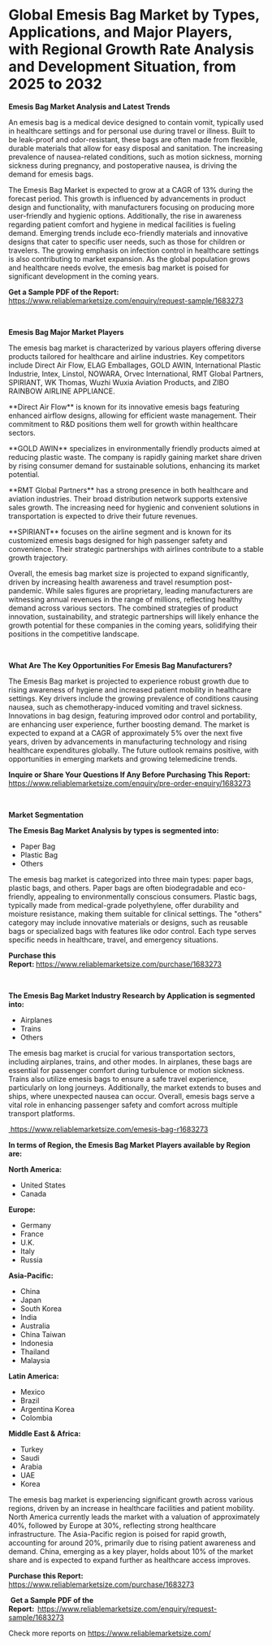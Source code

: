 <p><h1>Global Emesis Bag Market by Types, Applications, and Major Players, with Regional Growth Rate Analysis and Development Situation, from 2025 to 2032</h1></p><p><strong>Emesis Bag Market Analysis and Latest Trends</strong></p>
<p><p>An emesis bag is a medical device designed to contain vomit, typically used in healthcare settings and for personal use during travel or illness. Built to be leak-proof and odor-resistant, these bags are often made from flexible, durable materials that allow for easy disposal and sanitation. The increasing prevalence of nausea-related conditions, such as motion sickness, morning sickness during pregnancy, and postoperative nausea, is driving the demand for emesis bags.</p><p>The Emesis Bag Market is expected to grow at a CAGR of 13% during the forecast period. This growth is influenced by advancements in product design and functionality, with manufacturers focusing on producing more user-friendly and hygienic options. Additionally, the rise in awareness regarding patient comfort and hygiene in medical facilities is fueling demand. Emerging trends include eco-friendly materials and innovative designs that cater to specific user needs, such as those for children or travelers. The growing emphasis on infection control in healthcare settings is also contributing to market expansion. As the global population grows and healthcare needs evolve, the emesis bag market is poised for significant development in the coming years.</p></p>
<p><strong>Get a Sample PDF of the Report:&nbsp;</strong> <a href="https://www.reliablemarketsize.com/enquiry/request-sample/1683273?utm_campaign=3563&utm_medium=2&utm_source=Github&utm_content=ia&utm_term=26032025&utm_id=emesis-bag">https://www.reliablemarketsize.com/enquiry/request-sample/1683273</a></p>
<p>&nbsp;</p>
<p><strong>Emesis Bag Major Market Players</strong></p>
<p><p>The emesis bag market is characterized by various players offering diverse products tailored for healthcare and airline industries. Key competitors include Direct Air Flow, ELAG Emballages, GOLD AWIN, International Plastic Industrie, Intex, Linstol, NOWARA, Orvec International, RMT Global Partners, SPIRIANT, WK Thomas, Wuzhi Wuxia Aviation Products, and ZIBO RAINBOW AIRLINE APPLIANCE.</p><p>**Direct Air Flow** is known for its innovative emesis bags featuring enhanced airflow designs, allowing for efficient waste management. Their commitment to R&D positions them well for growth within healthcare sectors.</p><p>**GOLD AWIN** specializes in environmentally friendly products aimed at reducing plastic waste. The company is rapidly gaining market share driven by rising consumer demand for sustainable solutions, enhancing its market potential.</p><p>**RMT Global Partners** has a strong presence in both healthcare and aviation industries. Their broad distribution network supports extensive sales growth. The increasing need for hygienic and convenient solutions in transportation is expected to drive their future revenues.</p><p>**SPIRIANT** focuses on the airline segment and is known for its customized emesis bags designed for high passenger safety and convenience. Their strategic partnerships with airlines contribute to a stable growth trajectory.</p><p>Overall, the emesis bag market size is projected to expand significantly, driven by increasing health awareness and travel resumption post-pandemic. While sales figures are proprietary, leading manufacturers are witnessing annual revenues in the range of millions, reflecting healthy demand across various sectors. The combined strategies of product innovation, sustainability, and strategic partnerships will likely enhance the growth potential for these companies in the coming years, solidifying their positions in the competitive landscape.</p></p>
<p>&nbsp;</p>
<p><strong>What Are The Key Opportunities For Emesis Bag Manufacturers?</strong></p>
<p><p>The Emesis Bag market is projected to experience robust growth due to rising awareness of hygiene and increased patient mobility in healthcare settings. Key drivers include the growing prevalence of conditions causing nausea, such as chemotherapy-induced vomiting and travel sickness. Innovations in bag design, featuring improved odor control and portability, are enhancing user experience, further boosting demand. The market is expected to expand at a CAGR of approximately 5% over the next five years, driven by advancements in manufacturing technology and rising healthcare expenditures globally. The future outlook remains positive, with opportunities in emerging markets and growing telemedicine trends.</p></p>
<p><strong>Inquire or Share Your Questions If Any Before Purchasing This Report:</strong> <a href="https://www.reliablemarketsize.com/enquiry/pre-order-enquiry/1683273?utm_campaign=3563&utm_medium=2&utm_source=Github&utm_content=ia&utm_term=26032025&utm_id=emesis-bag">https://www.reliablemarketsize.com/enquiry/pre-order-enquiry/1683273</a></p>
<p>&nbsp;</p>
<p><strong>Market Segmentation</strong></p>
<p><strong>The Emesis Bag Market Analysis by types is segmented into:</strong></p>
<p><ul><li>Paper Bag</li><li>Plastic Bag</li><li>Others</li></ul></p>
<p><p>The emesis bag market is categorized into three main types: paper bags, plastic bags, and others. Paper bags are often biodegradable and eco-friendly, appealing to environmentally conscious consumers. Plastic bags, typically made from medical-grade polyethylene, offer durability and moisture resistance, making them suitable for clinical settings. The "others" category may include innovative materials or designs, such as reusable bags or specialized bags with features like odor control. Each type serves specific needs in healthcare, travel, and emergency situations.</p></p>
<p><strong>Purchase this Report:&nbsp;</strong><a href="https://www.reliablemarketsize.com/purchase/1683273?utm_campaign=3563&utm_medium=2&utm_source=Github&utm_content=ia&utm_term=26032025&utm_id=emesis-bag">https://www.reliablemarketsize.com/purchase/1683273</a></p>
<p>&nbsp;</p>
<p><strong>The Emesis Bag Market Industry Research by Application is segmented into:</strong></p>
<p><ul><li>Airplanes</li><li>Trains</li><li>Others</li></ul></p>
<p><p>The emesis bag market is crucial for various transportation sectors, including airplanes, trains, and other modes. In airplanes, these bags are essential for passenger comfort during turbulence or motion sickness. Trains also utilize emesis bags to ensure a safe travel experience, particularly on long journeys. Additionally, the market extends to buses and ships, where unexpected nausea can occur. Overall, emesis bags serve a vital role in enhancing passenger safety and comfort across multiple transport platforms.</p></p>
<p><a href="https://www.reliablemarketsize.com/emesis-bag-r1683273?utm_campaign=3563&utm_medium=2&utm_source=Github&utm_content=ia&utm_term=26032025&utm_id=emesis-bag">&nbsp;https://www.reliablemarketsize.com/emesis-bag-r1683273</a></p>
<p><strong>In terms of Region, the Emesis Bag Market Players available by Region are:</strong></p>
<p>
    <p> <strong> North America: </strong>
        <ul>
            <li>United States</li>
            <li>Canada</li>
        </ul>
        </p> 
    <p> <strong> Europe: </strong>
        <ul>
            <li>Germany</li>
            <li>France</li>
            <li>U.K.</li>
            <li>Italy</li>
            <li>Russia</li>
        </ul>
        </p> 
    <p> <strong> Asia-Pacific: </strong>
        <ul>
            <li>China</li>
            <li>Japan</li>
            <li>South Korea</li>
            <li>India</li>
            <li>Australia</li>
            <li>China Taiwan</li>
            <li>Indonesia</li>
            <li>Thailand</li>
            <li>Malaysia</li>
        </ul>
        </p> 
    <p> <strong> Latin America: </strong>
        <ul>
            <li>Mexico</li>
            <li>Brazil</li>
            <li>Argentina Korea</li>
            <li>Colombia</li>
        </ul>
        </p> 
    <p> <strong> Middle East & Africa: </strong>
        <ul>
            <li>Turkey</li>
            <li>Saudi</li>
            <li>Arabia</li>
            <li>UAE</li>
            <li>Korea</li>
        </ul>
    </p>
    </p>
<p><p>The emesis bag market is experiencing significant growth across various regions, driven by an increase in healthcare facilities and patient mobility. North America currently leads the market with a valuation of approximately 40%, followed by Europe at 30%, reflecting strong healthcare infrastructure. The Asia-Pacific region is poised for rapid growth, accounting for around 20%, primarily due to rising patient awareness and demand. China, emerging as a key player, holds about 10% of the market share and is expected to expand further as healthcare access improves.</p></p>
<p><strong>Purchase this Report: </strong><a href="https://www.reliablemarketsize.com/purchase/1683273?utm_campaign=3563&utm_medium=2&utm_source=Github&utm_content=ia&utm_term=26032025&utm_id=emesis-bag">https://www.reliablemarketsize.com/purchase/1683273</a></p>
<p>&nbsp;<strong>Get a Sample PDF of the Report:&nbsp;&nbsp;</strong><a href="https://www.reliablemarketsize.com/enquiry/request-sample/1683273?utm_campaign=3563&utm_medium=2&utm_source=Github&utm_content=ia&utm_term=26032025&utm_id=emesis-bag">https://www.reliablemarketsize.com/enquiry/request-sample/1683273</a></p>
<p><strong></strong></p>
<p>Check more reports on <a href="https://www.reliablemarketsize.com/?utm_campaign=3563&utm_medium=2&utm_source=Github&utm_content=ia&utm_term=26032025&utm_id=emesis-bag">https://www.reliablemarketsize.com/</a></p>